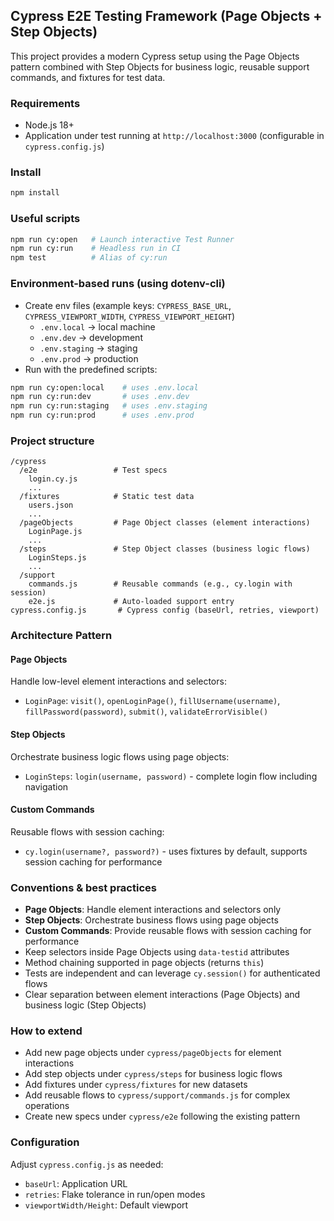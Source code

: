 ## Cypress E2E Testing Framework (Page Objects + Step Objects)

This project provides a modern Cypress setup using the Page Objects pattern combined with Step Objects for business logic, reusable support commands, and fixtures for test data.

### Requirements
- Node.js 18+
- Application under test running at `http://localhost:3000` (configurable in `cypress.config.js`)

### Install
```bash
npm install
```

### Useful scripts
```bash
npm run cy:open   # Launch interactive Test Runner
npm run cy:run    # Headless run in CI
npm test          # Alias of cy:run
```

### Environment-based runs (using dotenv-cli)
- Create env files (example keys: `CYPRESS_BASE_URL`, `CYPRESS_VIEWPORT_WIDTH`, `CYPRESS_VIEWPORT_HEIGHT`)
  - `.env.local` → local machine
  - `.env.dev` → development
  - `.env.staging` → staging
  - `.env.prod` → production
- Run with the predefined scripts:
```bash
npm run cy:open:local    # uses .env.local
npm run cy:run:dev       # uses .env.dev
npm run cy:run:staging   # uses .env.staging
npm run cy:run:prod      # uses .env.prod
```

### Project structure
```
/cypress
  /e2e                 # Test specs
    login.cy.js
    ...
  /fixtures            # Static test data
    users.json
    ...
  /pageObjects         # Page Object classes (element interactions)
    LoginPage.js
    ...
  /steps               # Step Object classes (business logic flows)
    LoginSteps.js
    ...
  /support
    commands.js        # Reusable commands (e.g., cy.login with session)
    e2e.js             # Auto-loaded support entry
cypress.config.js       # Cypress config (baseUrl, retries, viewport)
```

### Architecture Pattern

#### Page Objects
Handle low-level element interactions and selectors:
- `LoginPage`: `visit()`, `openLoginPage()`, `fillUsername(username)`, `fillPassword(password)`, `submit()`, `validateErrorVisible()`

#### Step Objects
Orchestrate business logic flows using page objects:
- `LoginSteps`: `login(username, password)` - complete login flow including navigation

#### Custom Commands
Reusable flows with session caching:
- `cy.login(username?, password?)` - uses fixtures by default, supports session caching for performance

### Conventions & best practices
- **Page Objects**: Handle element interactions and selectors only
- **Step Objects**: Orchestrate business flows using page objects
- **Custom Commands**: Provide reusable flows with session caching for performance
- Keep selectors inside Page Objects using `data-testid` attributes
- Method chaining supported in page objects (returns `this`)
- Tests are independent and can leverage `cy.session()` for authenticated flows
- Clear separation between element interactions (Page Objects) and business logic (Step Objects)

### How to extend
- Add new page objects under `cypress/pageObjects` for element interactions
- Add step objects under `cypress/steps` for business logic flows
- Add fixtures under `cypress/fixtures` for new datasets
- Add reusable flows to `cypress/support/commands.js` for complex operations
- Create new specs under `cypress/e2e` following the existing pattern

### Configuration
Adjust `cypress.config.js` as needed:
- `baseUrl`: Application URL
- `retries`: Flake tolerance in run/open modes
- `viewportWidth/Height`: Default viewport
